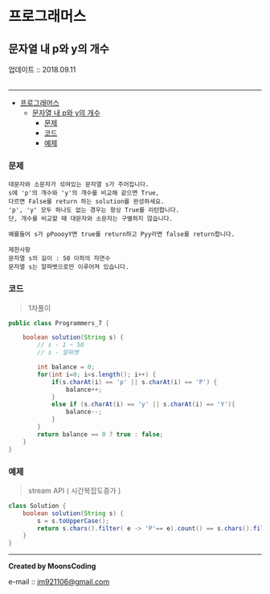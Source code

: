 # 프로그래머스
## 문자열 내 p와 y의 개수
<div class="pull-right">  업데이트 :: 2018.09.11 </div><br>

---

<!-- @import "[TOC]" {cmd="toc" depthFrom=1 depthTo=6 orderedList=false} -->
<!-- code_chunk_output -->

* [프로그래머스](#프로그래머스)
	* [문자열 내 p와 y의 개수](#문자열-내-p와-y의-개수)
		* [문제](#문제)
		* [코드](#코드)
		* [예제](#예제)

<!-- /code_chunk_output -->

### 문제

```
대문자와 소문자가 섞여있는 문자열 s가 주어집니다.
s에 'p'의 개수와 'y'의 개수를 비교해 같으면 True,
다르면 False를 return 하는 solution를 완성하세요.
'p', 'y' 모두 하나도 없는 경우는 항상 True를 리턴합니다.
단, 개수를 비교할 때 대문자와 소문자는 구별하지 않습니다.

예를들어 s가 pPoooyY면 true를 return하고 Pyy라면 false를 return합니다.

제한사항
문자열 s의 길이 : 50 이하의 자연수
문자열 s는 알파벳으로만 이루어져 있습니다.
```

### 코드

> 1차풀이

```java
public class Programmers_7 {

    boolean solution(String s) {
        // s - 1 ~ 50
        // s - 알파벳

        int balance = 0;
        for(int i=0; i<s.length(); i++) {
            if(s.charAt(i) == 'p' || s.charAt(i) == 'P') {
                balance++;
            }
            else if (s.charAt(i) == 'y' || s.charAt(i) == 'Y'){
                balance--;
            }
        }
        return balance == 0 ? true : false;
    }
}
```

### 예제

> stream API ( 시간복잡도증가 )

```java
class Solution {
    boolean solution(String s) {
        s = s.toUpperCase();
        return s.chars().filter( e -> 'P'== e).count() == s.chars().filter( e -> 'Y'== e).count();
    }
}
```

---

**Created by MoonsCoding**

e-mail :: jm921106@gmail.com
